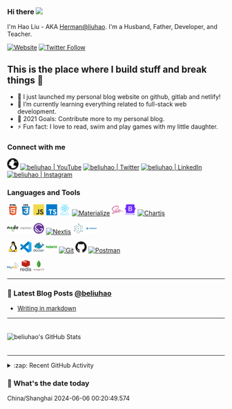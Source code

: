 ### Hi there <a href="https://github.com/beliuhao"><img src="https://media.giphy.com/media/hvRJCLFzcasrR4ia7z/giphy.gif" width="25px"></a>

I'm Hao Liu - AKA [Herman@liuhao][website]. I'm a Husband, Father, Developer, and Teacher.

[![Website](https://img.shields.io/website?label=liuhao.netlify.com&style=for-the-badge&url=https%3A%2F%2Fliuhao.netlify.com)](https://liuhao.netlify.com/)
[![Twitter Follow](https://img.shields.io/twitter/follow/beliuhao?color=1DA1F2&logo=twitter&style=for-the-badge)](https://twitter.com/intent/follow?original_referer=https%3A%2F%2Fgithub.com%2Fbeliuhao&screen_name=beliuhao)

## This is the place where I build stuff and break things 🤣

- 🔭 I just launched my personal blog website on github, gitlab and netlify!
- 🌱 I’m currently learning everything related to full-stack web development.
- 🥅 2021 Goals: Contribute more to my personal blog.
- ⚡ Fun fact: I love to read, swim and play games with my little daughter.

### Connect with me

[<img alt="liuhao.netlify.com" width="26px" src="https://raw.githubusercontent.com/iconic/open-iconic/master/svg/globe.svg" />][website]
[<img alt="beliuhao | YouTube" width="26px" src="https://cdn.jsdelivr.net/npm/simple-icons@v3/icons/youtube.svg" />][youtube]
[<img alt="beliuhao | Twitter" width="26px" src="https://cdn.jsdelivr.net/npm/simple-icons@v3/icons/twitter.svg" />][twitter]
[<img alt="beliuhao | LinkedIn" width="26px" src="https://cdn.jsdelivr.net/npm/simple-icons@v3/icons/linkedin.svg" />][linkedin]
[<img alt="beliuhao | Instagram" width="26px" src="https://cdn.jsdelivr.net/npm/simple-icons@v3/icons/instagram.svg" />][instagram]

### Languages and Tools

[<img alt="HTML5" width="26px" src="https://raw.githubusercontent.com/devicons/devicon/master/icons/html5/html5-original-wordmark.svg" />][github]
[<img alt="CSS3" width="26px" src="https://raw.githubusercontent.com/devicons/devicon/master/icons/css3/css3-original-wordmark.svg" />][github]
[<img alt="JavaScript" width="26px" src="https://raw.githubusercontent.com/devicons/devicon/master/icons/javascript/javascript-original.svg" />][github]
[<img alt="Typescript" width="26px" src="https://raw.githubusercontent.com/devicons/devicon/master/icons/typescript/typescript-original.svg" />][github]
[<img alt="React" width="26px" src="https://raw.githubusercontent.com/devicons/devicon/master/icons/react/react-original-wordmark.svg" />][github]
[<img alt="Materialize" width="26px" src="https://raw.githubusercontent.com/prplx/svg-logos/5585531d45d294869c4eaab4d7cf2e9c167710a9/svg/materialize.svg" />][github]
[<img alt="Sass" width="26px" src="https://raw.githubusercontent.com/devicons/devicon/master/icons/sass/sass-original.svg" />][github]
[<img alt="Bootstrap" width="26px" src="https://raw.githubusercontent.com/devicons/devicon/master/icons/bootstrap/bootstrap-plain-wordmark.svg" />][github]
[<img alt="Chartjs" width="26px" src="https://www.chartjs.org/media/logo-title.svg" />][github]

[<img alt="Node.js" width="26px" src="https://raw.githubusercontent.com/devicons/devicon/master/icons/nodejs/nodejs-original-wordmark.svg" />][github]
[<img alt="Express" width="26px" src="https://raw.githubusercontent.com/devicons/devicon/master/icons/express/express-original-wordmark.svg" />][github]
[<img alt="Gatsby" width="26px" src="https://raw.githubusercontent.com/github/explore/e94815998e4e0713912fed477a1f346ec04c3da2/topics/gatsby/gatsby.png" />][github]
[<img alt="Nextjs" width="26px" src="https://cdn.cdnlogo.com/logos/n/80/next-js.svg" />][github]
[<img alt="Electron" width="26px" src="https://raw.githubusercontent.com/devicons/devicon/master/icons/electron/electron-original.svg" />][github]
[<img alt="Webpack" width="26px" src="https://raw.githubusercontent.com/devicons/devicon/d00d0969292a6569d45b06d3f350f463a0107b0d/icons/webpack/webpack-original-wordmark.svg" />][github]

[<img alt="Linux" width="26px" src="https://raw.githubusercontent.com/devicons/devicon/master/icons/linux/linux-original.svg" />][github]
[<img alt="Visual Studio Code" width="26px" src="https://raw.githubusercontent.com/github/explore/80688e429a7d4ef2fca1e82350fe8e3517d3494d/topics/visual-studio-code/visual-studio-code.png" />][github]
[<img alt="Docker" width="26px" src="https://raw.githubusercontent.com/devicons/devicon/master/icons/docker/docker-original-wordmark.svg" />][github]
[<img alt="Nginx" width="26px" src="https://raw.githubusercontent.com/devicons/devicon/master/icons/nginx/nginx-original.svg" />][github]
[<img alt="Git" width="26px" src="https://www.vectorlogo.zone/logos/git-scm/git-scm-icon.svg" />][github]
[<img alt="GitHub" width="26px" src="https://raw.githubusercontent.com/github/explore/78df643247d429f6cc873026c0622819ad797942/topics/github/github.png" />][github]
[<img alt="Postman" width="26px" src="https://www.vectorlogo.zone/logos/getpostman/getpostman-icon.svg" />][github]

[<img alt="MySQL" width="26px" src="https://raw.githubusercontent.com/devicons/devicon/master/icons/mysql/mysql-original-wordmark.svg" />][github]
[<img alt="Redis" width="26px" src="https://raw.githubusercontent.com/devicons/devicon/master/icons/redis/redis-original-wordmark.svg" />][github]
[<img alt="MongoDB" width="26px" src="https://raw.githubusercontent.com/devicons/devicon/master/icons/mongodb/mongodb-original-wordmark.svg" />][github]

---

### 📕 Latest Blog Posts [@beliuhao](https://liuhao.netlify.com/)

<!-- BLOG-POST-LIST:START -->
- [Writing in markdown](https://github.com/beliuhao/2020-03-27-writing-in-markdown/)
<!-- BLOG-POST-LIST:END -->

---

<img  display='block' style="margin:20px 20px 20px 0;" alt="beliuhao's GitHub Stats" src="https://github-readme-stats.vercel.app/api?username=beliuhao&show_icons=true&hide_border=true&theme=tokyonight" />

---

<details>
  <summary>:zap: Recent GitHub Activity</summary>
  
<!--RECENT_ACTIVITY:start-->
1. ⭐ Starred [Mikoto10032/DeepLearning](https://github.com/Mikoto10032/DeepLearning)<br>
2. ⭐ Starred [cantino/mcfly](https://github.com/cantino/mcfly)<br>
3. ⭐ Starred [threlte/threlte](https://github.com/threlte/threlte)<br>
4. ⭐ Starred [PointCloudLibrary/pcl](https://github.com/PointCloudLibrary/pcl)<br>
5. ⭐ Starred [lizongying/my-tv](https://github.com/lizongying/my-tv)<br>
<!--RECENT_ACTIVITY:end-->
<!--RECENT_ACTIVITY:last_update-->
Last Updated: Wednesday, June 5th, 2024, 6:12:41 PM
<!--RECENT_ACTIVITY:last_update_end-->

</details>

[website]: https://liuhao.netlify.com/
[twitter]: https://twitter.com/beliuhao
[youtube]: https://youtube.com/beliuhao
[github]: https://github.com/beliuhao
[instagram]: https://instagram.com/beliuhao
[linkedin]: https://linkedin.com/in/beliuhao

### 📅 What's the date today
China/Shanghai 2024-06-06 00:20:49.574
